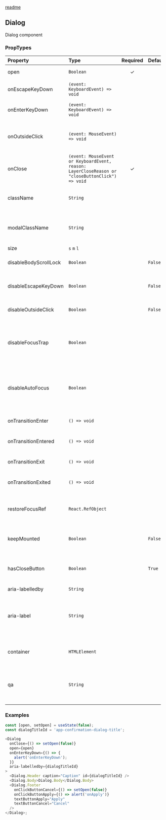 [readme](#readme)

## Dialog

Dialog component

### PropTypes

| Property              | Type                                                                                           | Required | Default | Description                                                                         |
| :-------------------- | :--------------------------------------------------------------------------------------------- | :------: | :------ | :---------------------------------------------------------------------------------- |
| open                  | `Boolean`                                                                                      |    ✓     |         | Current dialog state                                                                |
| onEscapeKeyDown       | `(event: KeyboardEvent) => void`                                                               |          |         | Escape key down event handler                                                       |
| onEnterKeyDown        | `(event: KeyboardEvent) => void`                                                               |          |         | Enter key down event handler                                                        |
| onOutsideClick        | `(event: MouseEvent) => void`                                                                  |          |         | Event handler on outside dialog mouse click                                         |
| onClose               | `(event: MouseEvent or KeyboardEvent, reason: LayerCloseReason or "closeButtonClick") => void` |    ✓     |         | On dialog close handler                                                             |
| className             | `String`                                                                                       |          |         | ClassName of dialog content wrapper                                                 |
| modalClassName        | `String`                                                                                       |          |         | ClassName of modal box, in which dialog is disposed                                 |
| size                  | `s` `m` `l`                                                                                    |          |         | Dialog size                                                                         |
| disableBodyScrollLock | `Boolean`                                                                                      |          | `False` | Should body scroll be locked                                                        |
| disableEscapeKeyDown  | `Boolean`                                                                                      |          | `False` | Should escape key down be disabled                                                  |
| disableOutsideClick   | `Boolean`                                                                                      |          | `False` | Should outside click be disabled                                                    |
| disableFocusTrap      | `Boolean`                                                                                      |          |         | If true, the modal will not prevent focus from leaving the modal while open         |
| disableAutoFocus      | `Boolean`                                                                                      |          |         | If true, the modal will not automatically shift focus to itself when it opens       |
| onTransitionEnter     | `() => void`                                                                                   |          |         | On start open dialog animation                                                      |
| onTransitionEntered   | `() => void`                                                                                   |          |         | On finish open dialog animation                                                     |
| onTransitionExit      | `() => void`                                                                                   |          |         | On start close dialog animation                                                     |
| onTransitionExited    | `() => void`                                                                                   |          |         | On finish close dialog animation                                                    |
| restoreFocusRef       | `React.RefObject`                                                                              |          |         | Element to receive focus when the dialog closes                                     |
| keepMounted           | `Boolean`                                                                                      |          | `False` | Should dialog be kept mounted                                                       |
| hasCloseButton        | `Boolean`                                                                                      |          | `True`  | Cross icon in top right corner of dialog presence                                   |
| aria-labelledby       | `String`                                                                                       |          |         | Id of <Dialog/> caption. Use `id` props of `<Dialog.Header/>` to set id for caption |
| aria-label            | `String`                                                                                       |          |         | Dialog label for a11y. Prefer `aria-labelledby` if caption is visible to user       |
| container             | `HTMLElement`                                                                                  |          |         | Container element for the dialog box                                                |
| qa                    | `String`                                                                                       |          |         | Data-qa attribute value of modal box, in which dialog is disposed                   |

### Examples

```js
const [open, setOpen] = useState(false);
const dialogTitleId = 'app-confirmation-dialog-title';

<Dialog
  onClose={() => setOpen(false)}
  open={open}
  onEnterKeyDown={() => {
    alert('onEnterKeyDown');
  }}
  aria-labelledby={dialogTitleId}
>
  <Dialog.Header caption="Caption" id={dialogTitleId} />
  <Dialog.Body>Dialog.Body</Dialog.Body>
  <Dialog.Footer
    onClickButtonCancel={() => setOpen(false)}
    onClickButtonApply={() => alert('onApply')}
    textButtonApply="Apply"
    textButtonCancel="Cancel"
  />
</Dialog>;
```

